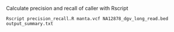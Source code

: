 Calculate precision and recall of caller with Rscript

``` {r}
Rscript precision_recall.R manta.vcf NA12878_dgv_long_read.bed output_summary.txt

``` 
